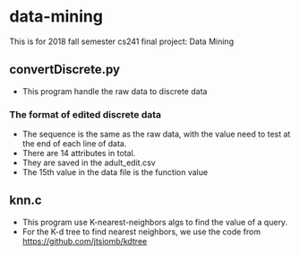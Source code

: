 # data-mining
This is  for 2018 fall semester cs241 final project: Data Mining

## convertDiscrete.py
- This program handle the raw data to discrete data
### The format of edited discrete data
- The sequence is the same as the raw data, with the value need to test at the end of each line of data.
- There are 14 attributes in total.
- They are saved in the adult_edit.csv
- The 15th value in the data file is the function value
## knn.c
- This program use K-nearest-neighbors algs to find the value of a query.
- For the K-d tree to find nearest neighbors, we use the code from https://github.com/jtsiomb/kdtree
 

